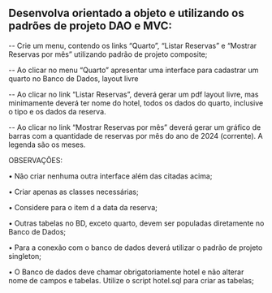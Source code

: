 ##	Desenvolva orientado a objeto e utilizando os padrões de projeto DAO e MVC:
--	Crie um menu, contendo os links “Quarto”, “Listar Reservas” e “Mostrar Reservas por mês” utilizando padrão de projeto composite;

--	Ao clicar no menu “Quarto” apresentar uma interface para cadastrar um quarto no Banco de Dados, layout livre 

--	Ao clicar no link “Listar Reservas”, deverá gerar um pdf layout livre, mas minimamente deverá ter nome do hotel, todos os dados do quarto, inclusive o tipo  e os dados da reserva. 

--	Ao clicar no link “Mostrar Reservas por mês” deverá gerar um gráfico de barras com a quantidade de reservas por mês do ano de 2024 (corrente). A legenda são os meses.


OBSERVAÇÕES:

•	Não criar nenhuma outra interface além das citadas acima;

•	Criar apenas as classes necessárias;

•	Considere para o item d a data da reserva;

•	Outras tabelas no BD, exceto quarto, devem ser populadas diretamente no Banco de Dados;

•	Para a conexão com o banco de dados deverá utilizar o padrão de projeto  singleton;

•	O Banco de dados deve chamar obrigatoriamente hotel e não alterar nome de campos e tabelas. Utilize o script hotel.sql para criar as tabelas;

